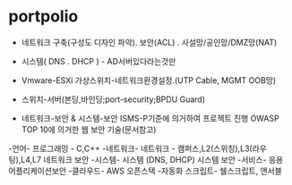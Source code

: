 # portpolio


* 네트워크 구축(구성도 디자인 파악). 보안(ACL) . 사설망/공인망/DMZ망(NAT)
* 시스템( DNS . DHCP ) - AD서버있다라는것만
* Vmware-ESXi 가상스위치-네트워크환경설정.(UTP Cable, MGMT OOB망)
* 스위치-서버(본딩,바인딩;port-security;BPDU Guard)


* 네트워크-보안 & 시스템-보안
ISMS-P기준에 의거하여 프로젝트 진행
OWASP TOP 10에 의거한 웹 보안 기술(문서참고)

-언어-
프로그래밍 - C,C++
-네트워크-
네트워크 - 캠퍼스,L2(스위칭),L3(라우팅),L4,L7
네트워크 보안
-시스템-
시스템 (DNS, DHCP)
시스템 보안
-서비스-
응용 어플리케이션보안
-클라우드-
AWS
오픈스택
-자동화 스크립트-
쉘스크립트, 앤서블

